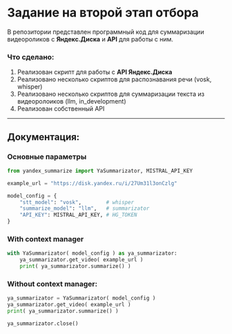 # Задание на второй этап отбора

В репозитории представлен программный код 
для суммаризации видеороликов с **Яндекс.Диска** 
и **API** для работы с ним.

### Что сделано:
1. Реализован скрипт для работы с **API Яндекс.Диска**
2. Реализовано несколько скриптов для распознавания речи (vosk, whisper)
3. Реализовано несколько скриптов для суммаризации текста из видеоролоиков (llm, in_development)
4. Реализован собственный API

---
## Документация:

### Основные параметры
```Python
from yandex_summarize import YaSummarizator, MISTRAL_API_KEY

example_url = "https://disk.yandex.ru/i/27Um31l3onCzlg"

model_config = {
    "stt_model": "vosk",        # whisper
    "summarize_model": "llm",   # summarizator
    "API_KEY": MISTRAL_API_KEY, # HG_TOKEN
}
```

### With context manager
```Python
with YaSummarizator( model_config ) as ya_summarizator:
    ya_summarizator.get_video( example_url ) 
    print( ya_summarizator.summarize() )
```

### Without context manager:
```Python
ya_summarizator = YaSummarizator( model_config )
ya_summarizator.get_video( example_url ) 
print( ya_summarizator.summarize() )

ya_summarizator.close()
```